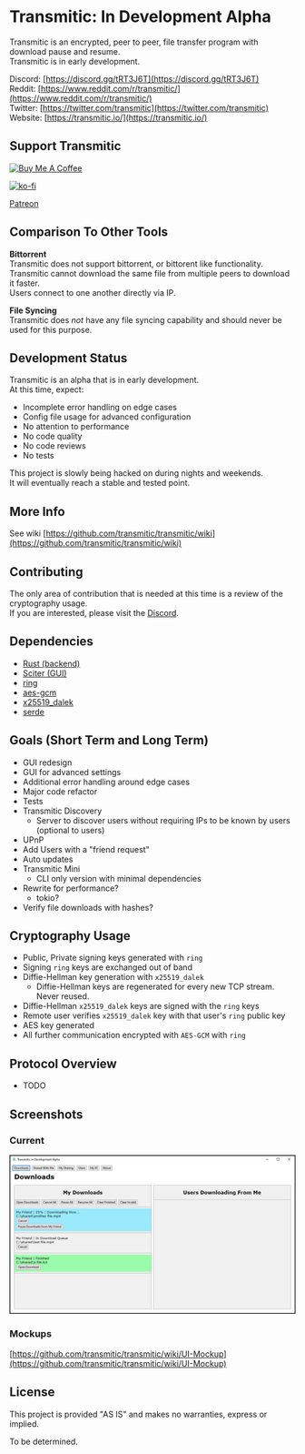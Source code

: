 # Transmitic: In Development Alpha

Transmitic is an encrypted, peer to peer, file transfer program with download pause and resume.  
Transmitic is in early development.

Discord: [https://discord.gg/tRT3J6T](https://discord.gg/tRT3J6T)  
Reddit: [https://www.reddit.com/r/transmitic/](https://www.reddit.com/r/transmitic/)  
Twitter: [https://twitter.com/transmitic](https://twitter.com/transmitic)  
Website: [https://transmitic.io/](https://transmitic.io/)  

## Support Transmitic

<a href="https://www.buymeacoffee.com/andrewshay" target="_blank"><img src="https://cdn.buymeacoffee.com/buttons/v2/default-blue.png" alt="Buy Me A Coffee" height="40" width="150" style="height: 40px !important;width: 150px !important;" ></a>


[![ko-fi](https://www.ko-fi.com/img/githubbutton_sm.svg)](https://ko-fi.com/J3J626I8G)

[Patreon](https://www.patreon.com/andrewshay)

## Comparison To Other Tools

**Bittorrent**  
Transmitic does not support bittorrent, or bittorent like functionality. Transmitic cannot download the same file from multiple peers to download it faster.  
Users connect to one another directly via IP.  

**File Syncing**  
Transmitic does _not_ have any file syncing capability and should never be used for this purpose.

## Development Status

Transmitic is an alpha that is in early development.  
At this time, expect:  

- Incomplete error handling on edge cases
- Config file usage for advanced configuration
- No attention to performance
- No code quality
- No code reviews
- No tests

This project is slowly being hacked on during nights and weekends.  
It will eventually reach a stable and tested point.

## More Info

See wiki [https://github.com/transmitic/transmitic/wiki](https://github.com/transmitic/transmitic/wiki)

## Contributing

The only area of contribution that is needed at this time is a review of the cryptography usage.  
If you are interested, please visit the [Discord](https://discord.gg/tRT3J6T).

## Dependencies

- [Rust (backend)](https://www.rust-lang.org/)
- [Sciter (GUI)](http://sciter.com/)
- [ring](https://briansmith.org/rustdoc/ring/)
- [aes-gcm](https://docs.rs/aes-gcm/0.8.0/aes_gcm/)
- [x25519_dalek](https://docs.rs/x25519-dalek/1.1.0/x25519_dalek/)
- [serde](https://serde.rs/)

## Goals (Short Term and Long Term)

- GUI redesign
- GUI for advanced settings
- Additional error handling around edge cases
- Major code refactor
- Tests
- Transmitic Discovery
  - Server to discover users without requiring IPs to be known by users (optional to users)
- UPnP
- Add Users with a "friend request"
- Auto updates
- Transmitic Mini
  - CLI only version with minimal dependencies
- Rewrite for performance?
  - tokio?
- Verify file downloads with hashes?

## Cryptography Usage

- Public, Private signing keys generated with `ring`
- Signing `ring` keys are exchanged out of band
- Diffie-Hellman key generation with `x25519_dalek`
  - Diffie-Hellman keys are regenerated for every new TCP stream. Never reused.
- Diffie-Hellman `x25519_dalek` keys are signed with the `ring` keys
- Remote user verifies `x25519_dalek` key with that user's `ring` public key
- AES key generated
- All further communication encrypted with `AES-GCM` with `ring`

## Protocol Overview

- TODO

## Screenshots

### Current

![Transmitic](./screenshot.png)

### Mockups

[https://github.com/transmitic/transmitic/wiki/UI-Mockup](https://github.com/transmitic/transmitic/wiki/UI-Mockup)

## License

This project is provided "AS IS" and makes no warranties, express or implied.  

To be determined.